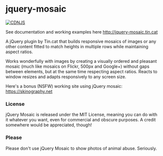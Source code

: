 # jquery-mosaic
[![CDNJS](https://img.shields.io/cdnjs/v/jquery-mosaic.svg)](https://cdnjs.com/libraries/jquery-mosaic)

See documentation and working examples here http://jquery-mosaic.tin.cat

A jQuery plugin by Tin.cat that builds responsive mosaics of images or any other content fitted to match heights in multiple rows while maintaining aspect ratios.

Works wonderfully with images by creating a visually ordered and pleasant mosaic (much like mosaics on Flickr, 500px and Google+) without gaps between elements, but at the same time respecting aspect ratios. Reacts to window resizes and adapts responsively to any screen size.

Here's a bonus (NSFW) working site using jQuery mosaic: https://skinography.net

### License ###
jQuery Mosaic is released under the MIT License, meaning you can do with it whatever you want, even for commercial and obscure purposes. A credit somewhere would be appreciated, though!

### Please ###
Please don't use jQuery Mosaic to show photos of animal abuse. Seriously.
